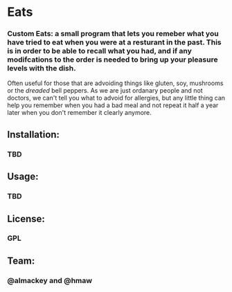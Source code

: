 # Eats #
### Custom Eats: a small program that lets you remeber what you have tried to eat when you were at a resturant in the past. This is in order to be able to recall what you had, and if any modifcations to the order is needed to bring up your pleasure levels with the dish.

Often useful for those that are advoiding things like gluten, soy, mushrooms or the _dreaded_ bell peppers.   As we are just ordanary people and not doctors, we can't tell you what to advoid for allergies, but any little thing can help you remember when you had a bad meal and not repeat it half a year later when you don't remember it clearly anymore.

## Installation:
### TBD

## Usage:
### TBD

## License:
### GPL

## Team:
### @almackey and @hmaw

